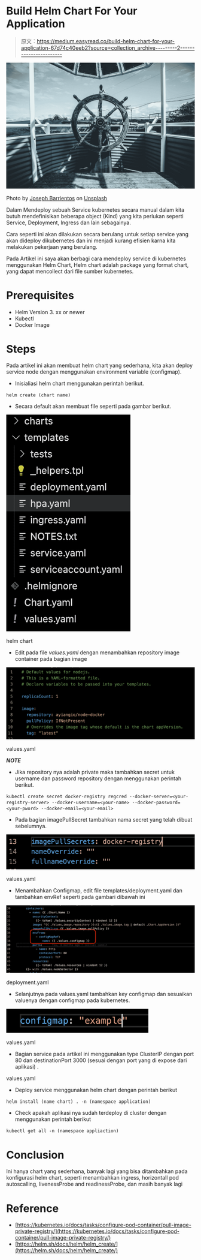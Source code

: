 # Build Helm Chart For Your Application

> 原文：<https://medium.easyread.co/build-helm-chart-for-your-application-67d74c40eeb2?source=collection_archive---------2----------------------->

![](img/740c5e779908a3a5580ecd5f093155b5.png)

Photo by [Joseph Barrientos](https://unsplash.com/@jbcreate_?utm_source=medium&utm_medium=referral) on [Unsplash](https://unsplash.com?utm_source=medium&utm_medium=referral)

Dalam Mendeploy sebuah Service kubernetes secara manual dalam kita butuh mendefinisikan beberapa object (Kind) yang kita perlukan seperti Service, Deployment, Ingress dan lain sebagainya.

Cara seperti ini akan dilakukan secara berulang untuk setiap service yang akan dideploy dikubernetes dan ini menjadi kurang efisien karna kita melakukan pekerjaan yang berulang.

Pada Artikel ini saya akan berbagi cara mendeploy service di kubernetes menggunakan Helm Chart, Helm chart adalah package yang format chart, yang dapat mencollect dari file sumber kubernetes.

# Prerequisites

*   Helm Version 3\. xx or newer
*   Kubectl
*   Docker Image

# Steps

Pada artikel ini akan membuat helm chart yang sederhana, kita akan deploy service node dengan menggunakan environment variable (configmap).

*   Inisialiasi helm chart menggunakan perintah berikut.

```
helm create (chart name)
```

*   Secara default akan membuat file seperti pada gambar berikut.

![](img/bb3d72055f18afa354bcf3ccdfc56c71.png)

helm chart

*   Edit pada file *values.yaml* dengan menambahkan repository image container pada bagian image

![](img/36c2d6111b7e1c987b4da8f93fc05c21.png)

values.yaml

***NOTE***

*   Jika repository nya adalah private maka tambahkan secret untuk username dan password repository dengan menggunakan perintah berikut.

```
kubectl create secret docker-registry regcred --docker-server=<your-registry-server> --docker-username=<your-name> --docker-password=<your-pword> --docker-email=<your-email>
```

*   Pada bagian imagePullSecret tambahkan nama secret yang telah dibuat sebelumnya.

![](img/50e4ed86c3b9ab865bb111f2197b4eb5.png)

values.yaml

*   Menambahkan Configmap, edit file templates/deployment.yaml dan tambahkan envRef seperti pada gambari dibawah ini

![](img/ed2a24b1e94635e04cdecab8f1e991f9.png)

deployment.yaml

*   Selanjutnya pada values.yaml tambahkan key configmap dan sesuaikan valuenya dengan configmap pada kubernetes.

![](img/fa7c7fbc499c8890b3f16065383b8fab.png)

values.yaml

*   Bagian service pada artikel ini menggunakan type ClusterIP dengan port 80 dan destinationPort 3000 (sesuai dengan port yang di expose dari aplikasi) .

values.yaml

*   Deploy service menggunakan helm chart dengan perintah berikut

```
helm install (name chart) . -n (namespace application)
```

*   Check apakah aplikasi nya sudah terdeploy di cluster dengan menggunakan perintah berikut

```
kubectl get all -n (namespace appliaction)
```

# Conclusion

Ini hanya chart yang sederhana, banyak lagi yang bisa ditambahkan pada konfigurasi helm chart, seperti menambahkan ingress, horizontall pod autoscalling, livenessProbe and readinessProbe, dan masih banyak lagi

# Reference

*   [https://kubernetes.io/docs/tasks/configure-pod-container/pull-image-private-registry/](https://kubernetes.io/docs/tasks/configure-pod-container/pull-image-private-registry/)
*   [https://helm.sh/docs/helm/helm_create/](https://helm.sh/docs/helm/helm_create/)